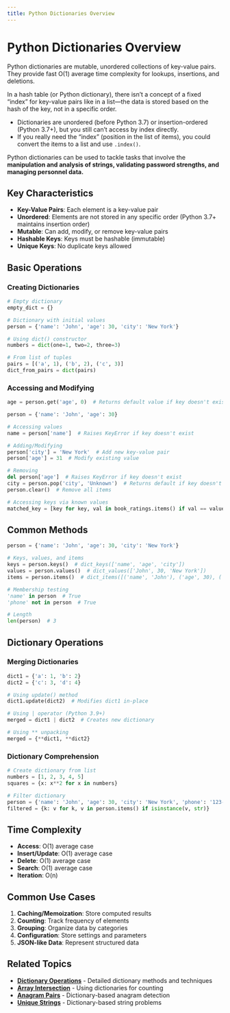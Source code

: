 ```yaml
---
title: Python Dictionaries Overview
---
```

# Python Dictionaries Overview

Python dictionaries are mutable, unordered collections of key-value pairs. They provide fast O(1) average time complexity for lookups, insertions, and deletions.

In a hash table (or Python dictionary), there isn’t a concept of a fixed “index” for key-value pairs like in a list—the data is stored based on the hash of the key, not in a specific order.
- Dictionaries are unordered (before Python 3.7) or insertion-ordered (Python 3.7+), but you still can’t access by index directly.
- If you really need the “index” (position in the list of items), you could convert the items to a list and use `.index()`.

Python dictionaries can be used to tackle tasks that involve the **manipulation and analysis of strings, validating password strengths, and managing personnel data.**
## Key Characteristics

- **Key-Value Pairs**: Each element is a key-value pair
- **Unordered**: Elements are not stored in any specific order (Python 3.7+ maintains insertion order)
- **Mutable**: Can add, modify, or remove key-value pairs
- **Hashable Keys**: Keys must be hashable (immutable)
- **Unique Keys**: No duplicate keys allowed

## Basic Operations

### Creating Dictionaries

```python
# Empty dictionary
empty_dict = {}

# Dictionary with initial values
person = {'name': 'John', 'age': 30, 'city': 'New York'}

# Using dict() constructor
numbers = dict(one=1, two=2, three=3)

# From list of tuples
pairs = [('a', 1), ('b', 2), ('c', 3)]
dict_from_pairs = dict(pairs)
```

### Accessing and Modifying

```Python
age = person.get('age', 0)  # Returns default value if key doesn't exist
```

```python
person = {'name': 'John', 'age': 30}

# Accessing values
name = person['name']  # Raises KeyError if key doesn't exist

# Adding/Modifying
person['city'] = 'New York'  # Add new key-value pair
person['age'] = 31  # Modify existing value

# Removing
del person['age']  # Raises KeyError if key doesn't exist
city = person.pop('city', 'Unknown')  # Returns default if key doesn't exist
person.clear()  # Remove all items

# Accessing keys via known values
matched_key = [key for key, val in book_ratings.items() if val == value]
```

## Common Methods

```python
person = {'name': 'John', 'age': 30, 'city': 'New York'}

# Keys, values, and items
keys = person.keys()  # dict_keys(['name', 'age', 'city'])
values = person.values()  # dict_values(['John', 30, 'New York'])
items = person.items()  # dict_items([('name', 'John'), ('age', 30), ('city', 'New York')])

# Membership testing
'name' in person  # True
'phone' not in person  # True

# Length
len(person)  # 3
```

## Dictionary Operations

### Merging Dictionaries

```python
dict1 = {'a': 1, 'b': 2}
dict2 = {'c': 3, 'd': 4}

# Using update() method
dict1.update(dict2)  # Modifies dict1 in-place

# Using | operator (Python 3.9+)
merged = dict1 | dict2  # Creates new dictionary

# Using ** unpacking
merged = {**dict1, **dict2}
```

### Dictionary Comprehension

```python
# Create dictionary from list
numbers = [1, 2, 3, 4, 5]
squares = {x: x**2 for x in numbers}

# Filter dictionary
person = {'name': 'John', 'age': 30, 'city': 'New York', 'phone': '123-456'}
filtered = {k: v for k, v in person.items() if isinstance(v, str)}
```

## Time Complexity

- **Access**: O(1) average case
- **Insert/Update**: O(1) average case
- **Delete**: O(1) average case
- **Search**: O(1) average case
- **Iteration**: O(n)

## Common Use Cases

1. **Caching/Memoization**: Store computed results
2. **Counting**: Track frequency of elements
3. **Grouping**: Organize data by categories
4. **Configuration**: Store settings and parameters
5. **JSON-like Data**: Represent structured data

## Related Topics

- **[Dictionary Operations](Python_Dictionary_Operations.md)** - Detailed dictionary methods and techniques
- **[Array Intersection](../../Problem_Solving/Set_Dictionary_Problems/Array_Intersection.md)** - Using dictionaries for counting
- **[Anagram Pairs](../../Problem_Solving/Set_Dictionary_Problems/Anagram_Pairs.md)** - Dictionary-based anagram detection
- **[Unique Strings](../../Problem_Solving/String_Problems/Unique_Strings.md)** - Dictionary-based string problems
